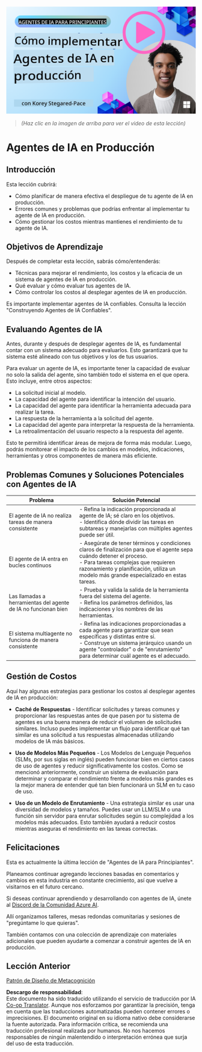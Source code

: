<!--
CO_OP_TRANSLATOR_METADATA:
{
  "original_hash": "44013a98d980c8b92d4b814dc49b545d",
  "translation_date": "2025-03-28T10:52:32+00:00",
  "source_file": "10-ai-agents-production\\README.md",
  "language_code": "es"
}
-->
[![Agentes de IA en Producción](../../../translated_images/lesson-10-thumbnail.0b68f4240618b3d5b26693b78cf2cf0a8b36131b50bb08daf91d548cecc87424.es.png)](https://youtu.be/l4TP6IyJxmQ?si=IvCW3cbw0NJ2mUMV)

> _(Haz clic en la imagen de arriba para ver el video de esta lección)_
# Agentes de IA en Producción

## Introducción

Esta lección cubrirá:

- Cómo planificar de manera efectiva el despliegue de tu agente de IA en producción.
- Errores comunes y problemas que podrías enfrentar al implementar tu agente de IA en producción.
- Cómo gestionar los costos mientras mantienes el rendimiento de tu agente de IA.

## Objetivos de Aprendizaje

Después de completar esta lección, sabrás cómo/entenderás:

- Técnicas para mejorar el rendimiento, los costos y la eficacia de un sistema de agentes de IA en producción.
- Qué evaluar y cómo evaluar tus agentes de IA.
- Cómo controlar los costos al desplegar agentes de IA en producción.

Es importante implementar agentes de IA confiables. Consulta la lección "Construyendo Agentes de IA Confiables".

## Evaluando Agentes de IA

Antes, durante y después de desplegar agentes de IA, es fundamental contar con un sistema adecuado para evaluarlos. Esto garantizará que tu sistema esté alineado con tus objetivos y los de tus usuarios.

Para evaluar un agente de IA, es importante tener la capacidad de evaluar no solo la salida del agente, sino también todo el sistema en el que opera. Esto incluye, entre otros aspectos:

- La solicitud inicial al modelo.
- La capacidad del agente para identificar la intención del usuario.
- La capacidad del agente para identificar la herramienta adecuada para realizar la tarea.
- La respuesta de la herramienta a la solicitud del agente.
- La capacidad del agente para interpretar la respuesta de la herramienta.
- La retroalimentación del usuario respecto a la respuesta del agente.

Esto te permitirá identificar áreas de mejora de forma más modular. Luego, podrás monitorear el impacto de los cambios en modelos, indicaciones, herramientas y otros componentes de manera más eficiente.

## Problemas Comunes y Soluciones Potenciales con Agentes de IA

| **Problema**                                   | **Solución Potencial**                                                                                                                                                                                                     |
| ---------------------------------------------- | -------------------------------------------------------------------------------------------------------------------------------------------------------------------------------------------------------------------------- |
| El agente de IA no realiza tareas de manera consistente | - Refina la indicación proporcionada al agente de IA; sé claro en los objetivos.<br>- Identifica dónde dividir las tareas en subtareas y manejarlas con múltiples agentes puede ser útil.                                     |
| El agente de IA entra en bucles continuos      | - Asegúrate de tener términos y condiciones claros de finalización para que el agente sepa cuándo detener el proceso.<br>- Para tareas complejas que requieren razonamiento y planificación, utiliza un modelo más grande especializado en estas tareas. |
| Las llamadas a herramientas del agente de IA no funcionan bien | - Prueba y valida la salida de la herramienta fuera del sistema del agente.<br>- Refina los parámetros definidos, las indicaciones y los nombres de las herramientas.                                                       |
| El sistema multiagente no funciona de manera consistente | - Refina las indicaciones proporcionadas a cada agente para garantizar que sean específicas y distintas entre sí.<br>- Construye un sistema jerárquico usando un agente "controlador" o de "enrutamiento" para determinar cuál agente es el adecuado.          |

## Gestión de Costos

Aquí hay algunas estrategias para gestionar los costos al desplegar agentes de IA en producción:

- **Caché de Respuestas** - Identificar solicitudes y tareas comunes y proporcionar las respuestas antes de que pasen por tu sistema de agentes es una buena manera de reducir el volumen de solicitudes similares. Incluso puedes implementar un flujo para identificar qué tan similar es una solicitud a tus respuestas almacenadas utilizando modelos de IA más básicos.

- **Uso de Modelos Más Pequeños** - Los Modelos de Lenguaje Pequeños (SLMs, por sus siglas en inglés) pueden funcionar bien en ciertos casos de uso de agentes y reducir significativamente los costos. Como se mencionó anteriormente, construir un sistema de evaluación para determinar y comparar el rendimiento frente a modelos más grandes es la mejor manera de entender qué tan bien funcionará un SLM en tu caso de uso.

- **Uso de un Modelo de Enrutamiento** - Una estrategia similar es usar una diversidad de modelos y tamaños. Puedes usar un LLM/SLM o una función sin servidor para enrutar solicitudes según su complejidad a los modelos más adecuados. Esto también ayudará a reducir costos mientras aseguras el rendimiento en las tareas correctas.

## Felicitaciones

Esta es actualmente la última lección de "Agentes de IA para Principiantes".

Planeamos continuar agregando lecciones basadas en comentarios y cambios en esta industria en constante crecimiento, así que vuelve a visitarnos en el futuro cercano.

Si deseas continuar aprendiendo y desarrollando con agentes de IA, únete al <a href="https://discord.gg/kzRShWzttr" target="_blank">Discord de la Comunidad Azure AI</a>.

Allí organizamos talleres, mesas redondas comunitarias y sesiones de "pregúntame lo que quieras".

También contamos con una colección de aprendizaje con materiales adicionales que pueden ayudarte a comenzar a construir agentes de IA en producción.

## Lección Anterior

[Patrón de Diseño de Metacognición](../09-metacognition/README.md)

**Descargo de responsabilidad**:  
Este documento ha sido traducido utilizando el servicio de traducción por IA [Co-op Translator](https://github.com/Azure/co-op-translator). Aunque nos esforzamos por garantizar la precisión, tenga en cuenta que las traducciones automatizadas pueden contener errores o imprecisiones. El documento original en su idioma nativo debe considerarse la fuente autorizada. Para información crítica, se recomienda una traducción profesional realizada por humanos. No nos hacemos responsables de ningún malentendido o interpretación errónea que surja del uso de esta traducción.